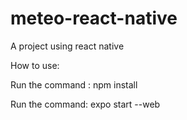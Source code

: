 # meteo-react-native
A project using react native

How to use:

Run the command : npm install

Run the command: expo start --web
